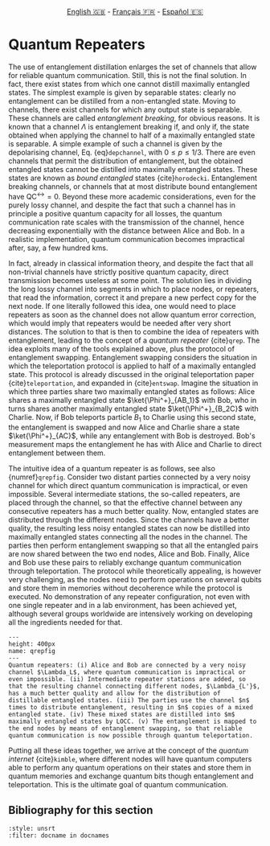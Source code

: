 <p style="text-align: center;">
    <a id="linken" href="../../../../en/content/index.html">English &#x1F1EC;&#x1F1E7;</a> - 
    <a id="linkfr" href="../../../../fr/content/index.html">Français &#x1F1EB;&#x1F1F7;</a> - 
    <a id="linkes" href="../../../../es/content/index.html">Español &#x1F1EA;&#x1F1F8;</a>
</p>
<script>
    currentPage = window.location.href;
    beforeLang = currentPage.slice(0, currentPage.indexOf("content") - 3);
    afterLang = currentPage.slice(currentPage.indexOf("content"));
    document.getElementById("linken").href = beforeLang + "en/" + afterLang;
    document.getElementById("linkfr").href = beforeLang + "fr/" + afterLang;
    document.getElementById("linkes").href = beforeLang + "es/" + afterLang;
</script>



# Quantum Repeaters

The use of entanglement distillation enlarges the set of channels that allow for reliable quantum communication. Still, this is not the final solution. In fact, there exist states from which one cannot distill maximally entangled states. The simplest example is given by separable states: clearly no entanglement can be distilled from a non-entangled state. Moving to channels, there exist channels for which any output state is separable. These channels are called *entanglement breaking*, for obvious reasons. It is known that a channel $\Lambda$ is entanglement breaking if, and only if, the state obtained when applying the channel to half of a maximally entangled state is separable. A simple example of such a channel is given by the depolarising channel, Eq. {eq}`depchannel`, with $0\leq p\leq 1/3$. There are even channels that permit the distribution of entanglement, but the obtained entangled states cannot be distilled into maximally entangled states. These states are known as *bound entangled* states {cite}`horodecki`. Entanglement breaking channels, or channels that at most distribute bound entanglement have $\text{QC}^\leftrightarrow=0$. Beyond these more academic considerations, even for the purely lossy channel, and despite the fact that such a channel has in principle a positive quantum capacity for all losses, the quantum communication rate scales with the transmission of the channel, hence decreasing exponentially with the distance between Alice and Bob. In a realistic implementation, quantum communication becomes impractical after, say, a few hundred kms.

In fact, already in classical information theory, and despite the fact that all non-trivial channels have strictly positive quantum capacity, direct transmission becomes useless at some point. The solution lies in dividing the long lossy channel into segments in which to place nodes, or repeaters, that read the information, correct it and prepare a new perfect copy for the next node. If one literally followed this idea, one would need to place repeaters as soon as the channel does not allow quantum error correction, which would imply that repeaters would be needed after very short distances. The solution to that is then to combine the idea of repeaters with entanglement, leading to the concept of a *quantum repeater* {cite}`qrep`. The idea exploits many of the tools explained above, plus the protocol of entanglement swapping. Entanglement swapping considers the situation in which the teleportation protocol is applied to half of a maximally entangled state. This protocol is already discussed in the original teleportation paper {cite}`teleportation`, and expanded in {cite}`entswap`. Imagine the situation in which three parties share two maximally entangled states as follows: Alice shares a maximally entangled state $\ket{\Phi^+}_{AB_1}$ with Bob, who in turns shares another maximally entangled state $\ket{\Phi^+}_{B_2C}$ with Charlie. Now, if Bob teleports particle $B_1$ to Charlie using this second state, the entanglement is swapped and now Alice and Charlie share a state $\ket{\Phi^+}_{AC}$, while any entanglement with Bob is destroyed. Bob's measurement maps the entanglement he has with Alice and Charlie to direct entanglement between them.

The intuitive idea of a quantum repeater is as follows, see also {numref}`qrepfig`. Consider two distant parties connected by a very noisy channel for which direct quantum communication is impractical, or even impossible. Several intermediate stations, the so-called repeaters, are placed through the channel, so that the effective channel between any consecutive repeaters has a much better quality. Now, entangled states are distributed through the different nodes. Since the channels have a better quality, the resulting less noisy entangled states can now be distilled into maximally entangled states connecting all the nodes in the channel. The parties then perform entanglement swapping so that all the entangled pairs are now shared between the two end nodes, Alice and Bob. Finally, Alice and Bob use these pairs to reliably exchange quantum communication through teleportation. The protocol while theoretically appealing, is however very challenging, as the nodes need to perform operations on several qubits and store them in memories without decoherence while the protocol is executed. No demonstration of any repeater configuration, not even with one single repeater and in a lab environment, has been achieved yet, although several groups worldwide are intensively working on developing all the ingredients needed for that.

```{figure} ./QRepeater.png
---
height: 400px
name: qrepfig
---
Quantum repeaters: (i) Alice and Bob are connected by a very noisy channel $\Lambda_L$, where quantum communication is impractical or even impossible. (ii) Intermediate repeater stations are added, so that the resulting channel connecting different nodes, $\Lambda_{L'}$, has a much better quality and allow for the distribution of distillable entangled states. (iii) The parties use the channel $n$ times to distribute entanglement, resulting in $n$ copies of a mixed entangled state. (iv) These mixed states are distilled into $m$ maximally entangled states by LOCC. (v) The entanglement is mapped to the end nodes by means of entanglement swapping, so that reliable quantum communication is now possible through quantum teleportation.
```

Putting all these ideas together, we arrive at the concept of the *quantum internet* {cite}`kimble`, where different nodes will have quantum computers able to perform any quantum operations on their states and store them in quantum memories and exchange quantum bits though entanglement and teleportation. This is the ultimate goal of quantum communication.

## Bibliography for this section
```{bibliography}
:style: unsrt
:filter: docname in docnames
```

